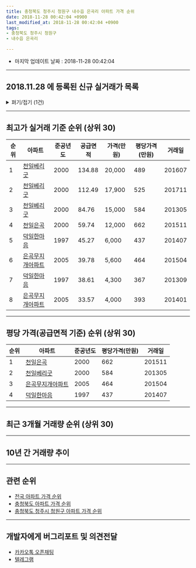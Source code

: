 ```yaml
---
title: 충청북도 청주시 청원구 내수읍 은곡리 아파트 가격 순위
date: 2018-11-28 00:42:04 +0900
last_modified_at: 2018-11-28 00:42:04 +0900
tags:
- 충청북도 청주시 청원구
- 내수읍 은곡리

---
```


* 마지막 업데이트 날짜 : 2018-11-28 00:42:04

---

## 2018.11.28 에 등록된 신규 실거래가 목록

<details>
<summary>펴기/접기 (1건)</summary>
<div markdown="1">

|아파트|준공년도|공급면적|가격(만원)|평당가격(만원)|거래일|
|---|---|---|---|---|---|
|[천일은곡](https://search.naver.com/search.naver?query=%EC%B6%A9%EC%B2%AD%EB%B6%81%EB%8F%84+%EC%B2%AD%EC%A3%BC%EC%8B%9C+%EC%B2%AD%EC%9B%90%EA%B5%AC+%EB%82%B4%EC%88%98%EC%9D%8D+%EC%9D%80%EA%B3%A1%EB%A6%AC+%EC%B2%9C%EC%9D%BC%EC%9D%80%EA%B3%A1)|2000|59.74|7,900|436|<span style="color:red">201810</span>|


</div>
</details>

---

## 최고가 실거래 기준 순위 (상위 30)


|순위|아파트|준공년도|공급면적|가격(만원)|평당가격(만원)|거래일|
|---|---|---|---|---|---|---|
|1|[천일베리굿](https://search.naver.com/search.naver?query=%EC%B6%A9%EC%B2%AD%EB%B6%81%EB%8F%84+%EC%B2%AD%EC%A3%BC%EC%8B%9C+%EC%B2%AD%EC%9B%90%EA%B5%AC+%EB%82%B4%EC%88%98%EC%9D%8D+%EC%9D%80%EA%B3%A1%EB%A6%AC+%EC%B2%9C%EC%9D%BC%EB%B2%A0%EB%A6%AC%EA%B5%BF)|2000|134.88|20,000|489|201607|
|2|[천일베리굿](https://search.naver.com/search.naver?query=%EC%B6%A9%EC%B2%AD%EB%B6%81%EB%8F%84+%EC%B2%AD%EC%A3%BC%EC%8B%9C+%EC%B2%AD%EC%9B%90%EA%B5%AC+%EB%82%B4%EC%88%98%EC%9D%8D+%EC%9D%80%EA%B3%A1%EB%A6%AC+%EC%B2%9C%EC%9D%BC%EB%B2%A0%EB%A6%AC%EA%B5%BF)|2000|112.49|17,900|525|201711|
|3|[천일베리굿](https://search.naver.com/search.naver?query=%EC%B6%A9%EC%B2%AD%EB%B6%81%EB%8F%84+%EC%B2%AD%EC%A3%BC%EC%8B%9C+%EC%B2%AD%EC%9B%90%EA%B5%AC+%EB%82%B4%EC%88%98%EC%9D%8D+%EC%9D%80%EA%B3%A1%EB%A6%AC+%EC%B2%9C%EC%9D%BC%EB%B2%A0%EB%A6%AC%EA%B5%BF)|2000|84.76|15,000|584|201305|
|4|[천일은곡](https://search.naver.com/search.naver?query=%EC%B6%A9%EC%B2%AD%EB%B6%81%EB%8F%84+%EC%B2%AD%EC%A3%BC%EC%8B%9C+%EC%B2%AD%EC%9B%90%EA%B5%AC+%EB%82%B4%EC%88%98%EC%9D%8D+%EC%9D%80%EA%B3%A1%EB%A6%AC+%EC%B2%9C%EC%9D%BC%EC%9D%80%EA%B3%A1)|2000|59.74|12,000|662|201511|
|5|[덕일한마음](https://search.naver.com/search.naver?query=%EC%B6%A9%EC%B2%AD%EB%B6%81%EB%8F%84+%EC%B2%AD%EC%A3%BC%EC%8B%9C+%EC%B2%AD%EC%9B%90%EA%B5%AC+%EB%82%B4%EC%88%98%EC%9D%8D+%EC%9D%80%EA%B3%A1%EB%A6%AC+%EB%8D%95%EC%9D%BC%ED%95%9C%EB%A7%88%EC%9D%8C)|1997|45.27|6,000|437|201407|
|6|[은곡무지개아파트](https://search.naver.com/search.naver?query=%EC%B6%A9%EC%B2%AD%EB%B6%81%EB%8F%84+%EC%B2%AD%EC%A3%BC%EC%8B%9C+%EC%B2%AD%EC%9B%90%EA%B5%AC+%EB%82%B4%EC%88%98%EC%9D%8D+%EC%9D%80%EA%B3%A1%EB%A6%AC+%EC%9D%80%EA%B3%A1%EB%AC%B4%EC%A7%80%EA%B0%9C%EC%95%84%ED%8C%8C%ED%8A%B8)|2005|39.78|5,600|464|201504|
|7|[덕일한마음](https://search.naver.com/search.naver?query=%EC%B6%A9%EC%B2%AD%EB%B6%81%EB%8F%84+%EC%B2%AD%EC%A3%BC%EC%8B%9C+%EC%B2%AD%EC%9B%90%EA%B5%AC+%EB%82%B4%EC%88%98%EC%9D%8D+%EC%9D%80%EA%B3%A1%EB%A6%AC+%EB%8D%95%EC%9D%BC%ED%95%9C%EB%A7%88%EC%9D%8C)|1997|38.61|4,300|367|201309|
|8|[은곡무지개아파트](https://search.naver.com/search.naver?query=%EC%B6%A9%EC%B2%AD%EB%B6%81%EB%8F%84+%EC%B2%AD%EC%A3%BC%EC%8B%9C+%EC%B2%AD%EC%9B%90%EA%B5%AC+%EB%82%B4%EC%88%98%EC%9D%8D+%EC%9D%80%EA%B3%A1%EB%A6%AC+%EC%9D%80%EA%B3%A1%EB%AC%B4%EC%A7%80%EA%B0%9C%EC%95%84%ED%8C%8C%ED%8A%B8)|2005|33.57|4,000|393|201401|


---

## 평당 가격(공급면적 기준) 순위 (상위 30)


|순위|아파트|준공년도|평당가격(만원)|거래일|
|---|---|---|---|---|
|1|[천일은곡](https://search.naver.com/search.naver?query=%EC%B6%A9%EC%B2%AD%EB%B6%81%EB%8F%84+%EC%B2%AD%EC%A3%BC%EC%8B%9C+%EC%B2%AD%EC%9B%90%EA%B5%AC+%EB%82%B4%EC%88%98%EC%9D%8D+%EC%9D%80%EA%B3%A1%EB%A6%AC+%EC%B2%9C%EC%9D%BC%EC%9D%80%EA%B3%A1)|2000|662|201511|
|2|[천일베리굿](https://search.naver.com/search.naver?query=%EC%B6%A9%EC%B2%AD%EB%B6%81%EB%8F%84+%EC%B2%AD%EC%A3%BC%EC%8B%9C+%EC%B2%AD%EC%9B%90%EA%B5%AC+%EB%82%B4%EC%88%98%EC%9D%8D+%EC%9D%80%EA%B3%A1%EB%A6%AC+%EC%B2%9C%EC%9D%BC%EB%B2%A0%EB%A6%AC%EA%B5%BF)|2000|584|201305|
|3|[은곡무지개아파트](https://search.naver.com/search.naver?query=%EC%B6%A9%EC%B2%AD%EB%B6%81%EB%8F%84+%EC%B2%AD%EC%A3%BC%EC%8B%9C+%EC%B2%AD%EC%9B%90%EA%B5%AC+%EB%82%B4%EC%88%98%EC%9D%8D+%EC%9D%80%EA%B3%A1%EB%A6%AC+%EC%9D%80%EA%B3%A1%EB%AC%B4%EC%A7%80%EA%B0%9C%EC%95%84%ED%8C%8C%ED%8A%B8)|2005|464|201504|
|4|[덕일한마음](https://search.naver.com/search.naver?query=%EC%B6%A9%EC%B2%AD%EB%B6%81%EB%8F%84+%EC%B2%AD%EC%A3%BC%EC%8B%9C+%EC%B2%AD%EC%9B%90%EA%B5%AC+%EB%82%B4%EC%88%98%EC%9D%8D+%EC%9D%80%EA%B3%A1%EB%A6%AC+%EB%8D%95%EC%9D%BC%ED%95%9C%EB%A7%88%EC%9D%8C)|1997|437|201407|


---

## 최근 3개월 거래량 순위 (상위 30)


<div style="width:100%;">
    <canvas id="deal_count_ranking" height="250"></canvas>
</div>


<script>
new Chart(document.getElementById("deal_count_ranking"), {
    type: 'horizontalBar',
    data: {
        labels: ['덕일한마음', '천일은곡', '은곡무지개아파트'],
        datasets: [{
            label: '실거래 수',
            data: [8, 6, 5],
            borderColor: "rgba(255, 0, 128, 1)",
            backgroundColor: "rgba(255, 0, 128, 0.5)",
            fill: false,
        }]
    },
    options: {
        responsive: true,
        title: {
            display: true,
            text: '최근 3개월 거래량 순위'
        },
        tooltips: {
            mode: 'index',
            intersect: false,
            callbacks: {
                title: function(tooltipItems, data) {
                    return "실거래 수:";
                },
                label: function(tooltipItem, data) {
                    return data.labels[tooltipItem.index] + ": " + tooltipItem.xLabel;
                }
            }
        },
        hover: {
            mode: 'nearest',
            intersect: true
        },
        scales: {
            xAxes: [{
                display: true,
                scaleLabel: {
                    display: true,
                    labelString: '실거래 수'
                },
                ticks: {
                    suggestedMin: 0,
                }
            }],
            yAxes: [{
                display: true,
                ticks: {
                    autoSkip: false,
                    callback: function(value, index, values) {
                        if (value.length > 15)
                            return value.substr(0, 13) + "...";
                        else
                            return value;
                    }
                },
                scaleLabel: {
                    display: false,
                }
            }]
        }
    }
});

</script>


---

## 10년 간 거래량 추이


<div style="width:100%;">
    <canvas id="deal_progress" height="250"></canvas>
</div>

<script>
new Chart(document.getElementById("deal_progress"), {
    type: 'line',
    data: {
        labels: ['200811','200812','200901','200902','200903','200904','200905','200906','200907','200908','200909','200910','200911','200912','201001','201002','201003','201004','201005','201006','201007','201008','201009','201010','201011','201012','201101','201102','201103','201104','201105','201106','201107','201108','201109','201110','201111','201112','201201','201202','201203','201204','201205','201206','201207','201208','201209','201210','201211','201212','201301','201302','201303','201304','201305','201306','201307','201308','201309','201310','201311','201312','201401','201402','201403','201404','201405','201406','201407','201408','201409','201410','201411','201412','201501','201502','201503','201504','201505','201506','201507','201508','201509','201510','201511','201512','201601','201602','201603','201604','201605','201606','201607','201608','201609','201610','201611','201612','201701','201702','201703','201704','201705','201706','201707','201708','201709','201710','201711','201712','201801','201802','201803','201804','201805','201806','201807','201808','201809','201810','201811'],
        datasets: [{
            label: '실거래 수',
            pointRadius: 1,
            data: [3, 4, 4, 7, 15, 5, 6, 9, 5, 7, 8, 9, 11, 14, 7, 12, 16, 5, 12, 12, 8, 3, 12, 11, 8, 14, 19, 22, 11, 15, 17, 19, 25, 31, 32, 33, 17, 21, 19, 18, 21, 16, 12, 21, 14, 13, 12, 12, 15, 12, 12, 15, 31, 20, 16, 25, 7, 8, 12, 14, 21, 13, 22, 22, 22, 11, 14, 20, 13, 14, 11, 18, 15, 15, 16, 15, 15, 17, 11, 12, 11, 10, 13, 6, 6, 3, 8, 9, 17, 5, 12, 14, 10, 17, 11, 14, 8, 4, 7, 11, 11, 9, 13, 12, 10, 18, 11, 9, 13, 7, 5, 12, 20, 11, 8, 9, 9, 9, 6, 5, 8],
            borderColor: "rgba(255, 201, 14, 1)",
            backgroundColor: "rgba(255, 201, 14, 0.5)",
            fill: true,
        }]
    },
    options: {
        responsive: true,
        title: {
            display: true,
            text: '10년간 거래량 추이'
        },
        tooltips: {
            mode: 'index',
            intersect: false,
        },
        hover: {
            mode: 'nearest',
            intersect: true
        },
        scales: {
            xAxes: [{
                display: true,
                scaleLabel: {
                    display: true,
                    labelString: '년/월'
                }
            }],
            yAxes: [{
                display: true,
                ticks: {
                    suggestedMin: 0,
                },
                scaleLabel: {
                    display: true,
                    labelString: '실거래 수'
                }
            }]
        }
    }
});

</script>


---

## 관련 순위

- [전국 아파트 가격 순위](https://inasie.github.io/apt-ranking/전국)
- [충청북도 아파트 가격 순위](https://inasie.github.io/apt-ranking/충청북도)
- [충청북도 청주시 청원구 아파트 가격 순위](https://inasie.github.io/apt-ranking/충청북도-청주시-청원구)


---

## 개발자에게 버그리포트 및 의견전달

- [카카오톡 오픈채팅](https://open.kakao.com/o/gLJUAP4)
- [텔레그램](https://t.me/inasie)

